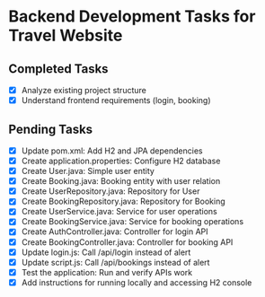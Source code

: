 
# Backend Development Tasks for Travel Website

## Completed Tasks
- [x] Analyze existing project structure
- [x] Understand frontend requirements (login, booking)

## Pending Tasks
- [x] Update pom.xml: Add H2 and JPA dependencies
- [x] Create application.properties: Configure H2 database
- [x] Create User.java: Simple user entity
- [x] Create Booking.java: Booking entity with user relation
- [x] Create UserRepository.java: Repository for User
- [x] Create BookingRepository.java: Repository for Booking
- [x] Create UserService.java: Service for user operations
- [x] Create BookingService.java: Service for booking operations
- [x] Create AuthController.java: Controller for login API
- [x] Create BookingController.java: Controller for booking API
- [x] Update login.js: Call /api/login instead of alert
- [x] Update script.js: Call /api/bookings instead of alert
- [x] Test the application: Run and verify APIs work
- [x] Add instructions for running locally and accessing H2 console
